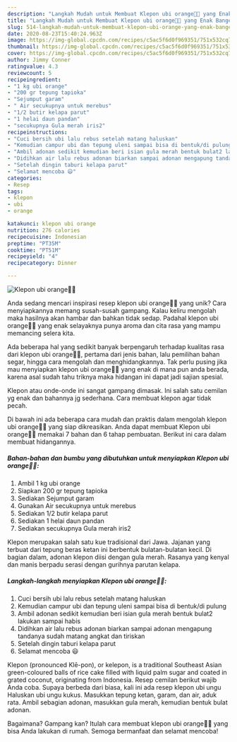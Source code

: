 ```yaml
---
description: "Langkah Mudah untuk Membuat Klepon ubi orange🍠🥥 yang Enak Banget"
title: "Langkah Mudah untuk Membuat Klepon ubi orange🍠🥥 yang Enak Banget"
slug: 514-langkah-mudah-untuk-membuat-klepon-ubi-orange-yang-enak-banget
date: 2020-08-23T15:40:24.963Z
image: https://img-global.cpcdn.com/recipes/c5ac5f6d0f969351/751x532cq70/klepon-ubi-orange🍠🥥-foto-resep-utama.jpg
thumbnail: https://img-global.cpcdn.com/recipes/c5ac5f6d0f969351/751x532cq70/klepon-ubi-orange🍠🥥-foto-resep-utama.jpg
cover: https://img-global.cpcdn.com/recipes/c5ac5f6d0f969351/751x532cq70/klepon-ubi-orange🍠🥥-foto-resep-utama.jpg
author: Jimmy Conner
ratingvalue: 4.3
reviewcount: 5
recipeingredient:
- "1 kg ubi orange"
- "200 gr tepung tapioka"
- "Sejumput garam"
- " Air secukupnya untuk merebus"
- "1/2 butir kelapa parut"
- "1 helai daun pandan"
- "secukupnya Gula merah iris2"
recipeinstructions:
- "Cuci bersih ubi lalu rebus setelah matang haluskan"
- "Kemudian campur ubi dan tepung uleni sampai bisa di bentuk/di pulung"
- "Ambil adonan sedikit kemudian beri isian gula merah bentuk bulat2 lakukan sampai habis"
- "Didihkan air lalu rebus adonan biarkan sampai adonan mengapung tandanya sudah matang angkat dan tiriskan"
- "Setelah dingin taburi kelapa parut"
- "Selamat mencoba 😃"
categories:
- Resep
tags:
- klepon
- ubi
- orange

katakunci: klepon ubi orange 
nutrition: 276 calories
recipecuisine: Indonesian
preptime: "PT35M"
cooktime: "PT51M"
recipeyield: "4"
recipecategory: Dinner

---
```



![Klepon ubi orange🍠🥥](https://img-global.cpcdn.com/recipes/c5ac5f6d0f969351/751x532cq70/klepon-ubi-orange🍠🥥-foto-resep-utama.jpg)

Anda sedang mencari inspirasi resep klepon ubi orange🍠🥥 yang unik? Cara menyiapkannya memang susah-susah gampang. Kalau keliru mengolah maka hasilnya akan hambar dan bahkan tidak sedap. Padahal klepon ubi orange🍠🥥 yang enak selayaknya punya aroma dan cita rasa yang mampu memancing selera kita.

Ada beberapa hal yang sedikit banyak berpengaruh terhadap kualitas rasa dari klepon ubi orange🍠🥥, pertama dari jenis bahan, lalu pemilihan bahan segar, hingga cara mengolah dan menghidangkannya. Tak perlu pusing jika mau menyiapkan klepon ubi orange🍠🥥 yang enak di mana pun anda berada, karena asal sudah tahu triknya maka hidangan ini dapat jadi sajian spesial.

Klepon atau onde-onde ini sangat gampang dimasak. Ini salah satu cemilan yg enak dan bahannya jg sederhana. Cara membuat klepon agar tidak pecah.


Di bawah ini ada beberapa cara mudah dan praktis dalam mengolah klepon ubi orange🍠🥥 yang siap dikreasikan. Anda dapat membuat Klepon ubi orange🍠🥥 memakai 7 bahan dan 6 tahap pembuatan. Berikut ini cara dalam membuat hidangannya.

<!--inarticleads1-->

##### Bahan-bahan dan bumbu yang dibutuhkan untuk menyiapkan Klepon ubi orange🍠🥥:

1. Ambil 1 kg ubi orange
1. Siapkan 200 gr tepung tapioka
1. Sediakan Sejumput garam
1. Gunakan  Air secukupnya untuk merebus
1. Sediakan 1/2 butir kelapa parut
1. Sediakan 1 helai daun pandan
1. Sediakan secukupnya Gula merah iris2


Klepon merupakan salah satu kue tradisional dari Jawa. Jajanan yang terbuat dari tepung beras ketan ini berbentuk bulatan-bulatan kecil. Di bagian dalam, adonan klepon diisi dengan gula merah. Rasanya yang kenyal dan manis berpadu serasi dengan gurihnya parutan kelapa. 

<!--inarticleads2-->

##### Langkah-langkah menyiapkan Klepon ubi orange🍠🥥:

1. Cuci bersih ubi lalu rebus setelah matang haluskan
1. Kemudian campur ubi dan tepung uleni sampai bisa di bentuk/di pulung
1. Ambil adonan sedikit kemudian beri isian gula merah bentuk bulat2 lakukan sampai habis
1. Didihkan air lalu rebus adonan biarkan sampai adonan mengapung tandanya sudah matang angkat dan tiriskan
1. Setelah dingin taburi kelapa parut
1. Selamat mencoba 😃


Klepon (pronounced Klē-pon), or kelepon, is a traditional Southeast Asian green-coloured balls of rice cake filled with liquid palm sugar and coated in grated coconut, originating from Indonesia. Resep cemilan berikut wajib Anda coba. Supaya berbeda dari biasa, kali ini ada resep klepon ubi ungu Haluskan ubi ungu kukus. Masukkan tepung ketan, garam, dan air, aduk rata. Ambil sebagian adonan, masukkan gula merah, kemudian bentuk bulat adonan. 

Bagaimana? Gampang kan? Itulah cara membuat klepon ubi orange🍠🥥 yang bisa Anda lakukan di rumah. Semoga bermanfaat dan selamat mencoba!
